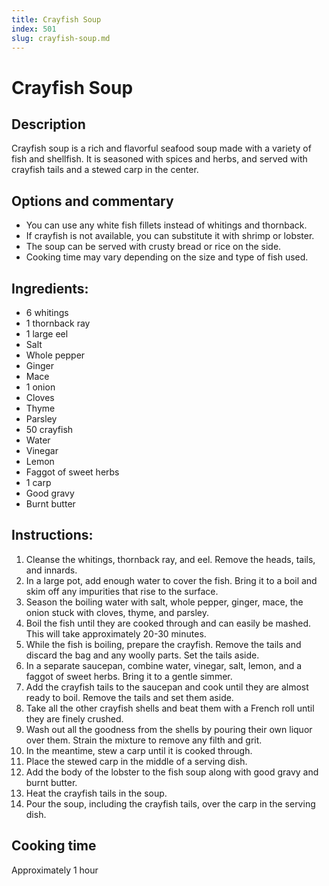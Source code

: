 ```yaml
---
title: Crayfish Soup
index: 501
slug: crayfish-soup.md
---
```


# Crayfish Soup

## Description
Crayfish soup is a rich and flavorful seafood soup made with a variety of fish and shellfish. It is seasoned with spices and herbs, and served with crayfish tails and a stewed carp in the center.

## Options and commentary
- You can use any white fish fillets instead of whitings and thornback.
- If crayfish is not available, you can substitute it with shrimp or lobster.
- The soup can be served with crusty bread or rice on the side.
- Cooking time may vary depending on the size and type of fish used.

## Ingredients:
- 6 whitings
- 1 thornback ray
- 1 large eel
- Salt
- Whole pepper
- Ginger
- Mace
- 1 onion
- Cloves
- Thyme
- Parsley
- 50 crayfish
- Water
- Vinegar
- Lemon
- Faggot of sweet herbs
- 1 carp
- Good gravy
- Burnt butter

## Instructions:
1. Cleanse the whitings, thornback ray, and eel. Remove the heads, tails, and innards.
2. In a large pot, add enough water to cover the fish. Bring it to a boil and skim off any impurities that rise to the surface.
3. Season the boiling water with salt, whole pepper, ginger, mace, the onion stuck with cloves, thyme, and parsley.
4. Boil the fish until they are cooked through and can easily be mashed. This will take approximately 20-30 minutes.
5. While the fish is boiling, prepare the crayfish. Remove the tails and discard the bag and any woolly parts. Set the tails aside.
6. In a separate saucepan, combine water, vinegar, salt, lemon, and a faggot of sweet herbs. Bring it to a gentle simmer.
7. Add the crayfish tails to the saucepan and cook until they are almost ready to boil. Remove the tails and set them aside.
8. Take all the other crayfish shells and beat them with a French roll until they are finely crushed.
9. Wash out all the goodness from the shells by pouring their own liquor over them. Strain the mixture to remove any filth and grit.
10. In the meantime, stew a carp until it is cooked through.
11. Place the stewed carp in the middle of a serving dish.
12. Add the body of the lobster to the fish soup along with good gravy and burnt butter.
13. Heat the crayfish tails in the soup.
14. Pour the soup, including the crayfish tails, over the carp in the serving dish.

## Cooking time
Approximately 1 hour